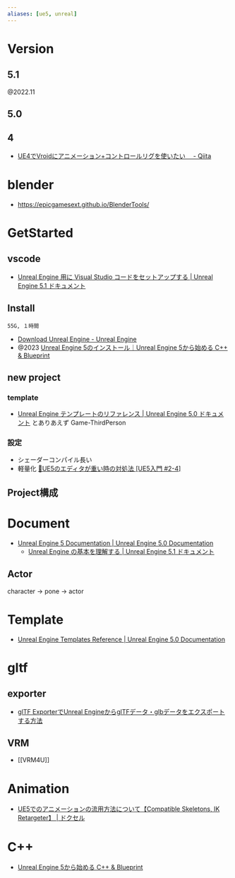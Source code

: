```yaml
---
aliases: [ue5, unreal]
---
```


# Version

## 5.1

@2022.11

## 5.0

## 4

- [UE4でVroidにアニメーション+コントロールリグを使いたい　 - Qiita](https://qiita.com/tukigaselio/items/ed9a14681eef8d47feae)

# blender

- https://epicgamesext.github.io/BlenderTools/

# GetStarted

## vscode

- [Unreal Engine 用に Visual Studio コードをセットアップする | Unreal Engine 5.1 ドキュメント](https://docs.unrealengine.com/5.1/ja/setting-up-visual-studio-code-for-unreal-engine/)

## Install

`55G, １時間`

- [Download Unreal Engine - Unreal Engine](https://www.unrealengine.com/en-US/download)
- @2023 [Unreal Engine 5のインストール｜Unreal Engine 5から始める C++ & Blueprint](https://zenn.dev/posita33/books/ue5_starter_cpp_and_bp_001/viewer/chap_01_ue5_install)

## new project

### template

- [Unreal Engine テンプレートのリファレンス | Unreal Engine 5.0 ドキュメント](https://docs.unrealengine.com/5.0/ja/unreal-engine-templates-reference/)
  とありあえず Game-ThirdPerson

### 設定

- シェーダーコンパイル長い
- 軽量化
  [📰UE5のエディタが重い時の対処法 [UE5入門 #2-4]](https://zenn.dev/daichi_gamedev/books/unreal-engine-tutorial/viewer/ready-editor-slow)

## Project構成

# Document

- [Unreal Engine 5 Documentation | Unreal Engine 5.0 Documentation](https://docs.unrealengine.com/5.0/en-US/)
  - [Unreal Engine の基本を理解する | Unreal Engine 5.1 ドキュメント](https://docs.unrealengine.com/5.1/ja/understanding-the-basics-of-unreal-engine/)

## Actor

character -> pone -> actor

# Template

- [Unreal Engine Templates Reference | Unreal Engine 5.0 Documentation](https://docs.unrealengine.com/5.0/en-US/unreal-engine-templates-reference/)

# gltf

## exporter

- [glTF ExporterでUnreal EngineからglTFデータ・glbデータをエクスポートする方法](https://zenn.dev/iwakenlab_book/articles/unreal-gltf-exporter)

## VRM

- [[VRM4U]]

# Animation

- [UE5でのアニメーションの流用方法について【Compatible Skeletons, IK Retargeter】 | ドクセル](https://www.docswell.com/s/EpicGamesJapan/KQN3EK-UE5-ShareAnimation#p11)

# C++

- [Unreal Engine 5から始める C++ & Blueprint](https://zenn.dev/posita33/books/ue5_starter_cpp_and_bp_001)

